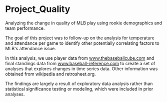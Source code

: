 # Project_Quality
Analyzing the change in quality of MLB play using rookie demographics and team performance.

The goal of this project was to follow-up on the analysis for temperature and attendance per game to identify other potentially 
correlating factors to MLB's attendance issue.

In this analysis, we use player data from www.thebaseballcube.com and final standings data from www.baseball-reference.com
to create a set of analyses that explores changes in time series data. Other information was obtained from
wikipedia and retrosheet.org.

The findings are largely a result of exploratory data analysis rather than statistical significance testing or modeling,
which were included in prior analyses.
